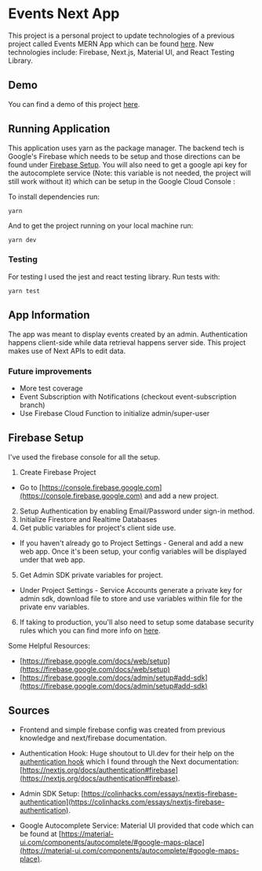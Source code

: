 # Events Next App

This project is a personal project to update technologies of a previous project called Events MERN App which can be found [here](https://github.com/stephaniec1997/events-app). New
technologies include: Firebase, Next.js, Material UI, and React Testing Library.

## Demo

You can find a demo of this project [here](http://events-next-app.vercel.app).

## Running Application

This application uses yarn as the package manager. The backend tech is Google's Firebase which needs to be setup and those directions can be found under [Firebase Setup](#firebase-setup). You will also need to get a google api key for the autocomplete service (Note: this variable is not needed, the project will still work without it) which can be setup in the Google Cloud Console :

To install dependencies run:

```
yarn
```

And to get the project running on your local machine run:

```
yarn dev
```

### Testing

For testing I used the jest and react testing library. Run tests with:

```
yarn test
```

## App Information

The app was meant to display events created by an admin. Authentication happens client-side while data retrieval happens server side. This project makes use of Next APIs to edit data.

### Future improvements

- More test coverage
- Event Subscription with Notifications (checkout event-subscription branch)
- Use Firebase Cloud Function to initialize admin/super-user

## Firebase Setup

I've used the firebase console for all the setup.

1. Create Firebase Project
  - Go to [https://console.firebase.google.com](https://console.firebase.google.com) and add a new project.
2. Setup Authentication by enabling Email/Password under sign-in method.
3. Initialize Firestore and Realtime Databases
4. Get public variables for project's client side use.
  - If you haven't already go to Project Settings - General and add a new web app. Once it's been setup, your config variables will be displayed under that web app.
5. Get Admin SDK private variables for project.
  - Under Project Settings - Service Accounts generate a private key for admin sdk, download file to store and use variables within file for the private env variables.
6. If taking to production, you'll also need to setup some database security rules which you can find more info on [here](https://firebase.google.com/docs/auth/admin/custom-claims).

Some Helpful Resources:

- [https://firebase.google.com/docs/web/setup](https://firebase.google.com/docs/web/setup)
- [https://firebase.google.com/docs/admin/setup#add-sdk](https://firebase.google.com/docs/admin/setup#add-sdk)

## Sources

- Frontend and simple firebase config was created from previous knowledge and next/firebase documentation.

- Authentication Hook: Huge shoutout to UI.dev for their help on the [authentication hook](https://usehooks.com/useAuth/) which I found through the Next documentation: [https://nextjs.org/docs/authentication#firebase](https://nextjs.org/docs/authentication#firebase).

- Admin SDK Setup: [https://colinhacks.com/essays/nextjs-firebase-authentication](https://colinhacks.com/essays/nextjs-firebase-authentication).

- Google Autocomplete Service: Material UI provided that code which can be found at [https://material-ui.com/components/autocomplete/#google-maps-place](https://material-ui.com/components/autocomplete/#google-maps-place).
